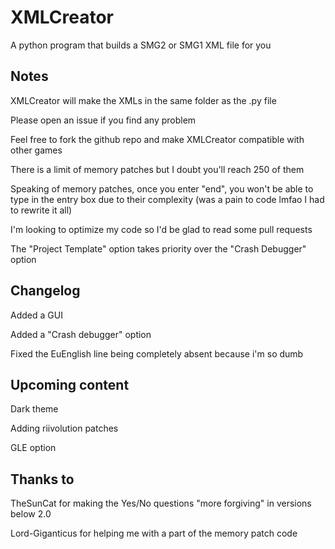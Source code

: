 # XMLCreator
A python program that builds a SMG2 or SMG1 XML file for you

## Notes
XMLCreator will make the XMLs in the same folder as the .py file

Please open an issue if you find any problem

Feel free to fork the github repo and make XMLCreator compatible with other games

There is a limit of memory patches but I doubt you'll reach 250 of them

Speaking of memory patches, once you enter "end", you won't be able to type in the entry box due to their complexity (was a pain to code lmfao I had to rewrite it all)

I'm looking to optimize my code so I'd be glad to read some pull requests

The "Project Template" option takes priority over the "Crash Debugger" option

## Changelog
Added a GUI

Added a "Crash debugger" option

Fixed the EuEnglish line being completely absent because i'm so dumb

## Upcoming content
Dark theme

Adding riivolution patches

GLE option

## Thanks to
TheSunCat for making the Yes/No questions "more forgiving" in versions below 2.0

Lord-Giganticus for helping me with a part of the memory patch code
